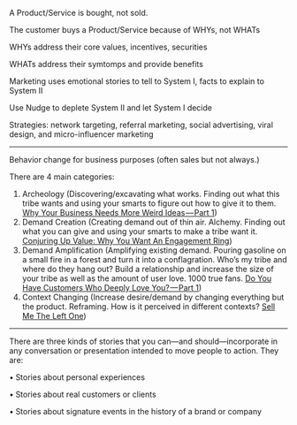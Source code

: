 A Product/Service is bought, not sold.

The customer buys a Product/Service because of WHYs, not WHATs

WHYs address their core values, incentives, securities

WHATs address their symtomps and provide benefits

Marketing uses emotional stories to tell to System I,
facts to explain to System II

Use Nudge to deplete System II and let System I decide

Strategies: network targeting, referral marketing, social advertising, viral design, and micro-influencer marketing

-----
Behavior change for business purposes (often sales but not always.) 

There are 4 main categories: 
1. Archeology (Discovering/excavating what works. Finding out what this tribe wants and using your smarts to figure out how to give it to them. [Why Your Business Needs More Weird Ideas — Part 1](https://www.younglingfeynman.com/essays/illogical))
2. Demand Creation (Creating demand out of thin air. Alchemy. Finding out what you can give and using your smarts to make a tribe want it. [Conjuring Up Value: Why You Want An Engagement Ring](https://www.younglingfeynman.com/essays/engagementring))
3. Demand Amplification (Amplifying existing demand. Pouring gasoline on a small fire in a forest and turn it into a conflagration. Who’s my tribe and where do they hang out? Build a relationship and increase the size of your tribe as well as the amount of user love. 1000 true fans. [Do You Have Customers Who Deeply Love You? — Part 1](https://www.younglingfeynman.com/essays/deeplove))
4. Context Changing (Increase desire/demand by changing everything but the product. Reframing. How is it perceived in different contexts? [Sell Me The Left One](https://www.younglingfeynman.com/essays/sellleft))

-----
There are three kinds of stories that you can—and should—incorporate in any conversation or presentation intended to move people to action. They are:

• Stories about personal experiences

• Stories about real customers or clients

• Stories about signature events in the history of a brand or company
